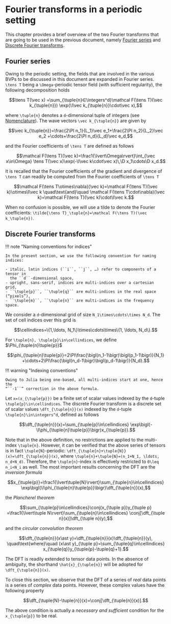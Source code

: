 # Fourier transforms in a periodic setting

This chapter provides a brief overview of the two Fourier transforms that are
going to be used in the previous document, namely [Fourier series](@ref) and
[Discrete Fourier transforms](@ref).

## Fourier series

Owing to the periodic setting, the fields that are involved in the various BVPs
to be discussed in this document are expanded in Fourier series. ``\tens T``
being a ``\Omega``-periodic tensor field (with sufficient regularity), the
following decomposition holds

```math
\tens T(\vec x)
=\sum_{\tuple{n}∈\integers^d}\mathcal F(\tens T)(\vec k_{\tuple{n}})
\exp(\I\vec k_{\tuple{n}}\cdot\vec x),
```

where ``\tuple{n}`` denotes a ``d``-dimensional tuple of integers (see
[Nomenclature](@ref)). The wave vectors ``\vec k_{\tuple{n}}`` are given by

```math
\vec k_{\tuple{n}}=\frac{2\PI n_1}{L_1}\vec e_1+\frac{2\PI n_2}{L_2}\vec e_2
+\cdots+\frac{2\PI n_d}{L_d}\vec e_d,
```

and the Fourier coefficients of ``\tens T`` are defined as follows

```math
\mathcal F(\tens T)(\vec k)=\frac1{\lvert\Omega\rvert}\int_{\vec x\in\Omega}
\tens T(\vec x)\exp(-\I\vec k\cdot\vec x)\,\D x_1\cdots\D x_d.
```

It is recalled that the Fourier coefficients of the gradient and divergence of
``\tens T`` can readily be computed from the Fourier coefficients of ``\tens T``

```math
\mathcal F(\tens T\otimes\nabla)(\vec k)=\mathcal F(\tens T)(\vec k)\otimes\I\vec k
\quad\text{and}\quad
\mathcal F(\tens T\cdot\nabla)(\vec k)=\mathcal F(\tens T)(\vec k)\cdot\I\vec k.
```

When no confusion is possible, we will use a tilde to denote the Fourier
coefficients: ``\tilde{\tens T}_\tuple{n}=\mathcal F(\tens T)(\vec
k_\tuple{n})``.

## Discrete Fourier transforms

!!! note "Naming conventions for indices"

    In the present section, we use the following convention for naming indices:

	- italic, latin indices (``i``, ``j``, …) refer to components of a tensor in
	  the ``d``-dimensional space,
    - upright, sans-serif, indices are multi-indices over a cartesian grid,
    - ``\tuple{p}``, ``\tuple{q}`` are multi-indices in the real space (“pixels”),
    - ``\tuple{m}``, ``\tuple{n}`` are multi-indices in the frequency space.

We consider a ``d``-dimensional grid of size ``N_1\times\cdots\times N_d``. The
set of cell indices over this grid is

```math
\cellindices=\{1,\ldots, N_1\}\times\cdots\times\{1, \ldots, N_d\}.
```

For ``\tuple{n}, \tuple{p}\in\cellindices``, we define
$\Phi_{\tuple{n}\tuple{p}}$

```math
\phi_{\tuple{n}\tuple{p}}=2\PI\frac{\bigl(n_1-1\bigr)\bigl(p_1-1\bigr)}{N_1}
+\cdots+2\PI\frac{\bigl(n_d-1\bigr)\bigl(p_d-1\bigr)}{N_d}.
```

!!! warning "Indexing conventions"

    Owing to Julia being one-based, all multi-indices start at one, hence the
	“``-1``” correction in the above formula.

Let ``x=(x_{\tuple{p}})`` be a finite set of scalar values indexed by the
``d``-tuple ``\tuple{p}\in\cellindices``. The discrete Fourier transform is a
discrete set of scalar values ``\dft_{\tuple{n}}(x)`` indexed by the ``d``-tuple
``\tuple{n}\in\integers^d``, defined as follows

```math
\dft_{\tuple{n}}(x)=\sum_{\tuple{p}\in\cellindices}
\exp\bigl(-\I\phi_{\tuple{n}\tuple{p}}\bigr)x_{\tuple{p}}.
```

Note that in the above definition, no restrictions are applied to the
multi-index ``\tuple{n}``. However, it can be verified that the above series of
tensors is in fact ``\tuple{N}``-periodic:
``\dft_{\tuple{n}+\tuple{N}}(x)=\dft_{\tuple{n}}(x)``, where
``\tuple{n}+\tuple{N}=(n_1+N_1, \ldots, n_d+N_d)``. Therefore, the
``\tuple{n}``-index is effectively restricted to ``0\leq n_i<N_i`` as well. The
most important results concerning the DFT are the *inversion formula*

```math
x_{\tuple{p}}=\frac1{\lvert\tuple{N}\rvert}\sum_{\tuple{n}\in\cellindices}
\exp\bigl(\I\phi_{\tuple{n}\tuple{p}}\bigr)\dft_{\tuple{n}}(x),
```

the *Plancherel theorem*

```math
\sum_{\tuple{p}\in\cellindices}\conj(x_{\tuple p})y_{\tuple p}
=\frac1{\lvert\tuple N\rvert}\sum_{\tuple{n}\in\cellindices}
\conj[\dft_{\tuple n}(x)]\dft_{\tuple n}(y),
```

and the *circular convolution theorem*

```math
\dft_{\tuple{n}}(x\ast y)=\dft_{\tuple{n}}(x)\dft_{\tuple{n}}(y),
\quad\text{where}\quad
(x\ast y)_{\tuple p}=\sum_{\tuple{q}\in\cellindices}
x_{\tuple{q}}y_{\tuple{p}-\tuple{q}+1}.
```

The DFT is readily extended to tensor data points. In the absence of ambiguity,
the shorthand ``\hat{x}_{\tuple{n}}`` will be adopted for
``\dft_{\tuple{n}}(x)``.

To close this section, we observe that the DFT of a series of *real* data points
is a series of *complex* data points. However, these complex values have the
following property

```math
\dft_{\tuple{N}-\tuple{n}}(x)=\conj[\dft_{\tuple{n}}(x)].
```

The above condition is actually a *necessary and sufficient* condition for the
``x_{\tuple{p}}`` to be real.
